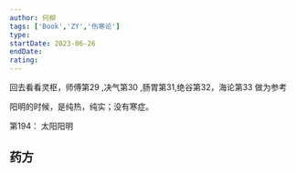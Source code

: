 ```yaml
---
author: 何柳
tags: ['Book','ZY','伤寒论']
type: 
startDate: 2023-06-26
endDate:
rating: 
---
```






回去看看灵枢，师傅第29 ,决气第30 ,肠胃第31,绝谷第32，海论第33 做为参考 


阳明的时候，是纯热，纯实；没有寒症。

第194：
	太阳阳明



























## 药方






















